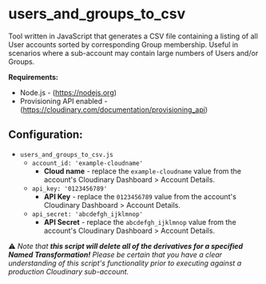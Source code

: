 # users_and_groups_to_csv

Tool written in JavaScript that generates a CSV file containing a listing of all User accounts sorted by corresponding Group membership. Useful in scenarios where a sub-account may contain large numbers of Users and/or Groups.

**Requirements:**
- Node.js - (https://nodejs.org)
- Provisioning API enabled - (https://cloudinary.com/documentation/provisioning_api)

## Configuration:

- `users_and_groups_to_csv.js`
  - `account_id: 'example-cloudname'`
    - **Cloud name** - replace the `example-cloudname` value from the account's Cloudinary Dashboard > Account Details.
  - `api_key: '0123456789'`
    - **API Key** - replace the `0123456789` value from the account's Cloudinary Dashboard > Account Details.
  - `api_secret: 'abcdefgh_ijklmnop'`
    - **API Secret** - replace the `abcdefgh_ijklmnop` value from the account's Cloudinary Dashboard > Account Details.

:warning: *Note that **this script will delete all of the derivatives for a specified Named Transformation!** Please be certain that you have a clear understanding of this script's functionality prior to executing against a production Cloudinary sub-account.*
